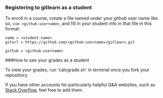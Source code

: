 ### Registering to gitlearn as a student

To enroll in a course, create a file named under your github user name like so,
`vim <github-username>`, and fill in your student info in that file in this format:

```
name = <student-name>
giturl = https://github.com/<github-username>/gitlearn.git

github = <github-username>
```

###How to see your grades as a student  

To view your grades, run 'calcgrade.sh' in terminal once you fork your repositiory.  

If you have other accounts for particularly helpful Q&A websites, such as [Stack Overflow](http://stackoverflow.com), feel free to add them.
